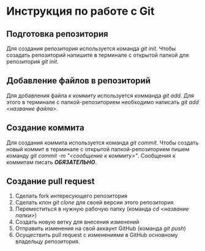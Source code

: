 # Инструкция по работе с Git

## Подготовка репозитория
Для создания репозитория используется команда *git init*. Чтобы созадать репозиторий напишите в терминале с открытой папкой для репозитория *git init*.

## Добавление файлов в репозиторий

Для добавления файла к коммиту используется комманда *git add*. Для этого в терминале с папкой-репозиторием необходимо написать *git add <название файла>*.

## Создание коммита
Для создания коммита используется команда *git commit*. Чтобы создать новый коммит в терминале с открытой папкой-репозиторием пишем команду *git commit -m "<сообщение к коммиту>"*. Сообщения к коммитам писать ***ОБЯЗАТЕЛЬНО***.

## Создание pull request

1. Сделать fork интересующего репозитория
2. Сделать клон _git clone_ для своей версии этого репозитория
3. Переместиться в нужную рабочую папку (команда *cd <название папки>*)
4. Создать новую ветку для внесения изменений
5. Отправить изменения на свой аккаунт GitHub (команда *git push*)
6. Осуществить pull request с изменениями в GitHub основному владельцу репозитория.